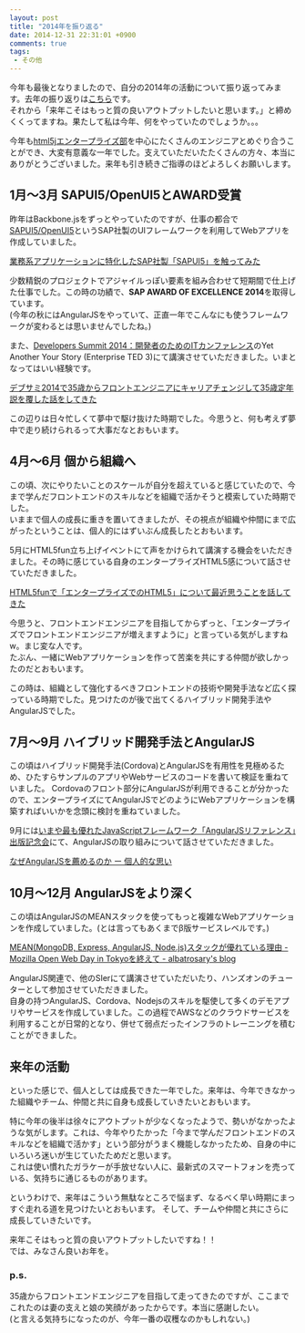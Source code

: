 ```yaml
---
layout: post
title: "2014年を振り返る"
date: 2014-12-31 22:31:01 +0900
comments: true
tags: 
 - その他
---
```


今年も最後となりましたので、自分の2014年の活動について振り返ってみます。去年の振り返りは[こちら](http://blog.mitsuruog.info/2013/12/2013.html)です。  
それから「来年こそはもっと質の良いアウトプットしたいと思います。」と締めくくってますね。果たして私は今年、何をやっていたのでしょうか。。。

<!-- more -->

今年も[html5jエンタープライズ部](http://www.html5biz.org/#/)を中心にたくさんのエンジニアとめぐり合うことができ、大変有意義な一年でした。支えていただいたたくさんの方々、本当にありがとうございました。来年も引き続きご指導のほどよろしくお願いします。

## 1月〜3月 SAPUI5/OpenUI5とAWARD受賞

昨年はBackbone.jsをずっとやっていたのですが、仕事の都合で[SAPUI5/OpenUI5](https://sap.github.io/openui5/)というSAP社製のUIフレームワークを利用してWebアプリを作成していました。  

[業務系アプリケーションに特化したSAP社製「SAPUI5」を触ってみた](http://blog.mitsuruog.info/2014/02/sapsapui5.html)

少数精鋭のプロジェクトでアジャイルっぽい要素を組み合わせて短期間で仕上げた仕事でした。この時の功績で、**SAP AWARD OF EXCELLENCE 2014**を取得しています。  
(今年の秋にはAngularJSをやっていて、正直一年でこんなにも使うフレームワークが変わるとは思いませんでしたね。)

また、[Developers Summit 2014：開発者のためのITカンファレンス](http://event.shoeisha.jp/devsumi/20140213/)のYet Another Your Story (Enterprise TED 3)にて講演させていただきました。いまとなってはいい経験です。

[デブサミ2014で35歳からフロントエンジニアにキャリアチェンジして35歳定年説を覆した話をしてきた](http://blog.mitsuruog.info/2014/02/20143535.html)

この辺りは日々忙しくて夢中で駆け抜けた時期でした。今思うと、何も考えず夢中で走り続けられるって大事だなとおもいます。

## 4月〜6月 個から組織へ

この頃、次にやりたいことのスケールが自分を超えていると感じていたので、今まで学んだフロントエンドのスキルなどを組織で活かそうと模索していた時期でした。  
いままで個人の成長に重きを置いてきましたが、その視点が組織や仲間にまで広がったということは、個人的にはずいぶん成長したとおもいます。

5月にHTML5fun立ち上げイベントにて声をかけられて講演する機会をいただきました。その時に感じている自身のエンタープライズHTML5感について話させていただきました。

[HTML5funで「エンタープライズでのHTML5」について最近思うことを話してきた](http://blog.mitsuruog.info/2014/05/html5funhtml5.html)

今思うと、フロントエンドエンジニアを目指してからずっと、「エンタープライズでフロントエンドエンジニアが増えますように」と言っている気がしますねw。まじ変な人です。  
たぶん、一緒にWebアプリケーションを作って苦楽を共にする仲間が欲しかったのだとおもいます。

この時は、組織として強化するべきフロントエンドの技術や開発手法など広く探っている時期でした。見つけたのが後で出てくるハイブリッド開発手法やAngularJSでした。

## 7月〜9月 ハイブリッド開発手法とAngularJS

この頃はハイブリッド開発手法(Cordova)とAngularJSを有用性を見極めるため、ひたすらサンプルのアプリやWebサービスのコードを書いて検証を重ねていました。
Cordovaのフロント部分にAngularJSが利用できることが分かったので、エンタープライズにてAngularJSでどのようにWebアプリケーションを構築すればいいかを念頭に検討を重ねていました。

9月には[いまや最も優れたJavaScriptフレームワーク「AngularJSリファレンス」出版記念会](http://html5experts.jp/albatrosary/10855/)にて、AngularJSの取り組みについて話させていただきました。

[なぜAngularJSを薦めるのか ー 個人的な思い](http://blog.mitsuruog.info/2014/11/angularjs.html)

## 10月〜12月 AngularJSをより深く

この頃はAngularJSのMEANスタックを使ってもっと複雑なWebアプリケーションを作成していました。(とは言ってもあくまでβ版サービスレベルです。)

[MEAN(MongoDB, Express, AngularJS, Node.js)スタックが優れている理由 - Mozilla Open Web Day in Tokyoを終えて - albatrosary's blog](http://albatrosary.hateblo.jp/entry/2014/10/06/073638)

AngularJS関連で、他のSIerにて講演させていただいたり、ハンズオンのチューターとして参加させていただきました。  
自身の持つAngularJS、Cordova、Nodejsのスキルを駆使して多くのデモアプリやサービスを作成していました。この過程でAWSなどのクラウドサービスを利用することが日常的となり、併せて弱点だったインフラのトレーニングを積むことができました。

## 来年の活動

といった感じで、個人としては成長できた一年でした。来年は、今年できなかった組織やチーム、仲間と共に自身も成長していきたいとおもいます。

特に今年の後半は徐々にアウトプットが少なくなったようで、勢いがなかったような気がします。これは、今年やりたかった「今まで学んだフロントエンドのスキルなどを組織で活かす」という部分がうまく機能しなかったため、自身の中にいろいろ迷いが生じていたためだと思います。  
これは使い慣れたガラケーが手放せない人に、最新式のスマートフォンを売っている、気持ちに通じるものがあります。

というわけで、来年はこういう無駄なところで悩まず、なるべく早い時期にまっすぐ走れる道を見つけたいとおもいます。
そして、チームや仲間と共にさらに成長していきたいです。

来年こそはもっと質の良いアウトプットしたいですね！！  
では、みなさん良いお年を。

### p.s.

35歳からフロントエンドエンジニアを目指して走ってきたのですが、ここまでこれたのは妻の支えと娘の笑顔があったからです。本当に感謝したい。  
(と言える気持ちになったのが、今年一番の収穫なのかもしれない。)
